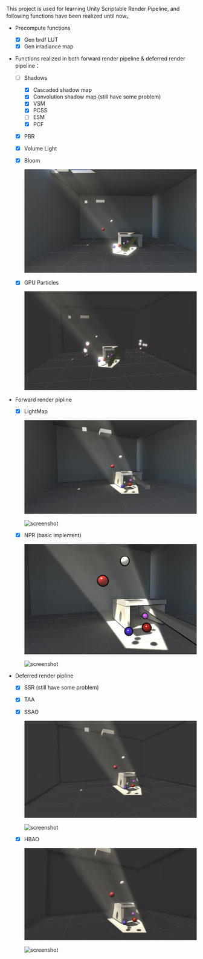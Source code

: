 This project is used for learning Unity Scriptable Render Pipeline, and following functions have been realized until now。

- Precompute functions
  - [x] Gen brdf LUT
  - [x] Gen irradiance map

- Functions realized in both forward render pipeline & deferred render pipeline：
  - [ ] Shadows
    - [x] Cascaded shadow map
    - [x] Convolution shadow map (still have some problem)
    - [x] VSM
    - [x] PCSS 
    - [ ] ESM
    - [x] PCF
    
  - [x] PBR
  
  - [x] Volume Light
  
  - [x] Bloom
  
    ![screenshot](\images\Bloom.png)
  
  - [x] GPU Particles
  
    ![screenshot](\images\GPUParticle.png)
  
- Forward render pipline 

  - [x] LightMap

    ![screenshot](/images/lightMap.png)
    
    ![screenshot](https://github.com/JolyneJoestar/MapEngine/blob/SSR/images/lightMap.png)
    
  - [x] NPR (basic implement)

    ![screenshot](/images/simpleNPR.png)

    ![screenshot](https://github.com/JolyneJoestar/MapEngine/blob/SSR/images/simpleNPR.png)

- Deferred render pipline
  
  - [x] SSR (still have some problem)
  
  - [x] TAA
  
  - [x] SSAO
  
    ![ssao](/images/ssao.png)
  
    ![screenshot](https://github.com/JolyneJoestar/MapEngine/blob/SSR/images/ssao.png)
  
  - [x] HBAO
  
    ![screenshot](/images/hbao.png)
  
    ![screenshot](https://github.com/JolyneJoestar/MapEngine/blob/SSR/images/hbao.png)
  
  



